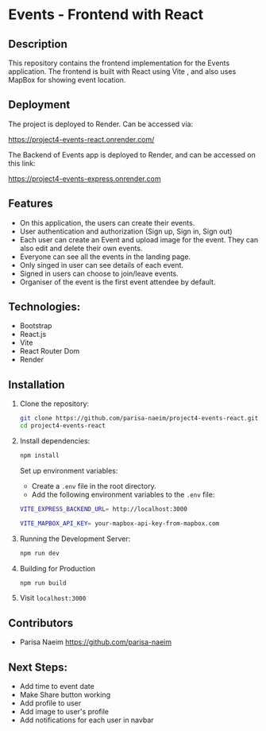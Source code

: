 # Events - Frontend with React

## Description

This repository contains the frontend implementation for the Events application. The frontend is built with React using Vite , and also uses MapBox for showing event location.

## Deployment

The project is deployed to Render. Can be accessed via:

https://project4-events-react.onrender.com/

The Backend of Events app is deployed to Render, and can be accessed on this link:

https://project4-events-express.onrender.com

## Features

- On this application, the users can create their events.
- User authentication and authorization (Sign up, Sign in, Sign out)
- Each user can create an Event and upload image for the event. They can also edit and delete their own events.
- Everyone can see all the events in the landing page.
- Only singed in user can see details of each event.
- Signed in users can choose to join/leave events.
- Organiser of the event is the first event attendee by default.

## Technologies:

- Bootstrap
- React.js
- Vite
- React Router Dom
- Render

## Installation

1. Clone the repository:

   ```bash
   git clone https://github.com/parisa-naeim/project4-events-react.git
   cd project4-events-react
   ```

2. Install dependencies:

   ```bash
   npm install
   ```

   Set up environment variables:

   - Create a `.env` file in the root directory.
   - Add the following environment variables to the `.env` file:

   ```bash
   VITE_EXPRESS_BACKEND_URL= http://localhost:3000

   VITE_MAPBOX_API_KEY= your-mapbox-api-key-from-mapbox.com
   ```

3. Running the Development Server:

   ```bash
   npm run dev
   ```

4. Building for Production
   ```bash
   npm run build
   ```
5. Visit `localhost:3000`

## Contributors

- Parisa Naeim https://github.com/parisa-naeim

## Next Steps:

- Add time to event date
- Make Share button working
- Add profile to user
- Add image to user's profile
- Add notifications for each user in navbar
